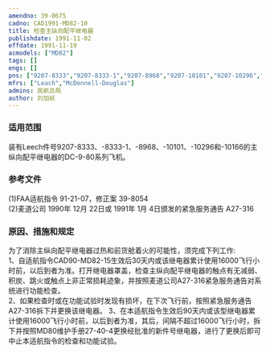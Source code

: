```yaml
---
amendno: 39-0675  
cadno: CAD1991-MD82-10  
title: 检查主纵向配平继电器  
publishdate: 1991-11-02  
effdate: 1991-11-19  
acmodels: ["MD82"]  
tags: []  
engs: []  
pns: ["9207-8333","9207-8333-1","9207-8968","9207-10101","9207-10296","9207-10166"]  
mfrs: ["Leach","McDonnell-Douglas"]  
admins: 民航总局  
author: 刘加祯  
---
```

  
### 适用范围  
装有Leech件号9207-8333、-8333-1、-8968、-10101、-10296和-10166的主纵向配平继电器的DC-9-80系列飞机。  
  
<!--more-->  
### 参考文件  
  (1)FAA适航指令 91-21-07，修正案 39-8054  
  (2)麦道公司 1990年 12月 22日或 1991年 1月 4日颁发的紧急服务通告 A27-316  
  
### 原因、措施和规定  

  为了消除主纵向配平继电器过热和前货舱着火的可能性，须完成下列工作:  
1、自适航指令CAD90-MD82-15生效后30天内或该继电器累计使用16000飞行小时前，以后到者为准。打开继电器罩盖，检查主纵向配平继电器的触点有无减弱、积炭、跳火或触点上非正常损耗迹象，并按照麦道公司A27-316紧急服务通告对系统进行功能检查。  
  2、如果检查时或在功能试验时发现有损坏，在下次飞行前，按照紧急服务通告A27-316拆下并更换该继电器。 3、在本适航指令生效后90天内或该型继电器累计使用16000飞行小时前，以后到者为准，其后，间隔不超过16000飞行小时，拆下并按照MD80维护手册27-40-4更换经批准的新件号继电器，进行了更换后即可中止本适航指令的检查和功能试验。  
